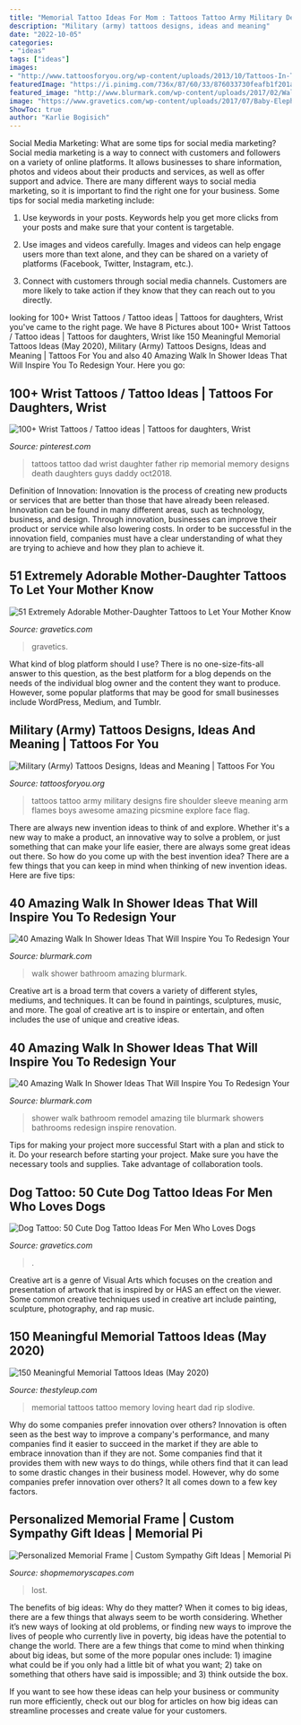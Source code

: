 ```yaml
---
title: "Memorial Tattoo Ideas For Mom : Tattoos Tattoo Army Military Designs Fire Shoulder Sleeve Meaning Arm Flames Boys Awesome Amazing Picsmine Explore Face Flag"
description: "Military (army) tattoos designs, ideas and meaning"
date: "2022-10-05"
categories:
- "ideas"
tags: ["ideas"]
images:
- "http://www.tattoosforyou.org/wp-content/uploads/2013/10/Tattoos-In-The-Military.jpg"
featuredImage: "https://i.pinimg.com/736x/87/60/33/876033730feafb1f201a7e92096bee8e.jpg"
featured_image: "http://www.blurmark.com/wp-content/uploads/2017/02/Walk-in-Shower-Design-20.jpg"
image: "https://www.gravetics.com/wp-content/uploads/2017/07/Baby-Elephant-On-Wrist-Mother-Daugter-Tattoo.jpg"
ShowToc: true
author: "Karlie Bogisich"
---
```



Social Media Marketing: What are some tips for social media marketing?
Social media marketing is a way to connect with customers and followers on a variety of online platforms. It allows businesses to share information, photos and videos about their products and services, as well as offer support and advice. There are many different ways to social media marketing, so it is important to find the right one for your business. Some tips for social media marketing include:
1. Use keywords in your posts. Keywords help you get more clicks from your posts and make sure that your content is targetable.

2. Use images and videos carefully. Images and videos can help engage users more than text alone, and they can be shared on a variety of platforms (Facebook, Twitter, Instagram, etc.).

3. Connect with customers through social media channels. Customers are more likely to take action if they know that they can reach out to you directly.

	

		
looking for 100+ Wrist Tattoos / Tattoo ideas | Tattoos for daughters, Wrist you've came to the right page. We have 8 Pictures about 100+ Wrist Tattoos / Tattoo ideas | Tattoos for daughters, Wrist like 150 Meaningful Memorial Tattoos Ideas (May 2020), Military (Army) Tattoos Designs, Ideas and Meaning | Tattoos For You and also 40 Amazing Walk In Shower Ideas That Will Inspire You To Redesign Your. Here you go:
		
    
## 100+ Wrist Tattoos / Tattoo Ideas | Tattoos For Daughters, Wrist

<img loading=lazy src="https://i.pinimg.com/736x/87/60/33/876033730feafb1f201a7e92096bee8e.jpg" onerror="this.onerror=null;this.src='https://tse3.mm.bing.net/th?id=OIP.pJhJrKzzjd1P4WEZAwVVoQHaHa&amp;pid=15.1';" alt="100+ Wrist Tattoos / Tattoo ideas | Tattoos for daughters, Wrist">

_Source: pinterest.com_

>tattoos tattoo dad wrist daughter father rip memorial memory designs death daughters guys daddy oct2018. 

	

Definition of Innovation:
Innovation is the process of creating new products or services that are better than those that have already been released. Innovation can be found in many different areas, such as technology, business, and design. Through innovation, businesses can improve their product or service while also lowering costs. In order to be successful in the innovation field, companies must have a clear understanding of what they are trying to achieve and how they plan to achieve it.

    
## 51 Extremely Adorable Mother-Daughter Tattoos To Let Your Mother Know

<img loading=lazy src="https://www.gravetics.com/wp-content/uploads/2017/07/Baby-Elephant-On-Wrist-Mother-Daugter-Tattoo.jpg" onerror="this.onerror=null;this.src='https://tse2.mm.bing.net/th?id=OIP.ssPIsg5pRH7InLZGqFw_JQHaJQ&amp;pid=15.1';" alt="51 Extremely Adorable Mother-Daughter Tattoos to Let Your Mother Know">

_Source: gravetics.com_

>gravetics. 

	

What kind of blog platform should I use?
There is no one-size-fits-all answer to this question, as the best platform for a blog depends on the needs of the individual blog owner and the content they want to produce. However, some popular platforms that may be good for small businesses include WordPress, Medium, and Tumblr.

    
## Military (Army) Tattoos Designs, Ideas And Meaning | Tattoos For You

<img loading=lazy src="http://www.tattoosforyou.org/wp-content/uploads/2013/10/Tattoos-In-The-Military.jpg" onerror="this.onerror=null;this.src='https://tse4.mm.bing.net/th?id=OIP.tT23UpKHPSKcIx4RY1MjCwHaLL&amp;pid=15.1';" alt="Military (Army) Tattoos Designs, Ideas and Meaning | Tattoos For You">

_Source: tattoosforyou.org_

>tattoos tattoo army military designs fire shoulder sleeve meaning arm flames boys awesome amazing picsmine explore face flag. 

	

There are always new invention ideas to think of and explore. Whether it's a new way to make a product, an innovative way to solve a problem, or just something that can make your life easier, there are always some great ideas out there. So how do you come up with the best invention idea? There are a few things that you can keep in mind when thinking of new invention ideas. Here are five tips: 

    
## 40 Amazing Walk In Shower Ideas That Will Inspire You To Redesign Your

<img loading=lazy src="http://www.blurmark.com/wp-content/uploads/2017/02/Walk-in-Shower-Design-20.jpg" onerror="this.onerror=null;this.src='https://tse2.mm.bing.net/th?id=OIP.NYObRcyXbnhtVAuNpnhrVAHaJ4&amp;pid=15.1';" alt="40 Amazing Walk In Shower Ideas That Will Inspire You To Redesign Your">

_Source: blurmark.com_

>walk shower bathroom amazing blurmark. 

	

Creative art is a broad term that covers a variety of different styles, mediums, and techniques. It can be found in paintings, sculptures, music, and more. The goal of creative art is to inspire or entertain, and often includes the use of unique and creative ideas.

    
## 40 Amazing Walk In Shower Ideas That Will Inspire You To Redesign Your

<img loading=lazy src="http://www.blurmark.com/wp-content/uploads/2017/02/Walk-in-Shower-Design-22.jpg" onerror="this.onerror=null;this.src='https://tse1.mm.bing.net/th?id=OIP.fQ5x_jDEdXhUqnrzuNWxjgHaJQ&amp;pid=15.1';" alt="40 Amazing Walk In Shower Ideas That Will Inspire You To Redesign Your">

_Source: blurmark.com_

>shower walk bathroom remodel amazing tile blurmark showers bathrooms redesign inspire renovation. 

	

Tips for making your project more successful
Start with a plan and stick to it.
Do your research before starting your project.
Make sure you have the necessary tools and supplies.
Take advantage of collaboration tools.

    
## Dog Tattoo: 50 Cute Dog Tattoo Ideas For Men Who Loves Dogs

<img loading=lazy src="https://www.gravetics.com/wp-content/uploads/2017/06/Dangerous-Dog-On-Thigh.jpg" onerror="this.onerror=null;this.src='https://tse2.mm.bing.net/th?id=OIP.ptqwRz9_R2HKHRW9dHvopgHaHa&amp;pid=15.1';" alt="Dog Tattoo: 50 Cute Dog Tattoo Ideas For Men Who Loves Dogs">

_Source: gravetics.com_

>. 

	

Creative art is a genre of Visual Arts which focuses on the creation and presentation of artwork that is inspired by or HAS an effect on the viewer. Some common creative techniques used in creative art include painting, sculpture, photography, and rap music.

    
## 150 Meaningful Memorial Tattoos Ideas (May 2020)

<img loading=lazy src="https://thestyleup.com/wp-content/uploads/2015/08/memorial-heart.jpg" onerror="this.onerror=null;this.src='https://tse3.mm.bing.net/th?id=OIP.iViA3HMEIOa4eHMhd4NILQHaFj&amp;pid=15.1';" alt="150 Meaningful Memorial Tattoos Ideas (May 2020)">

_Source: thestyleup.com_

>memorial tattoos tattoo memory loving heart dad rip slodive. 

	

Why do some companies prefer innovation over others?
Innovation is often seen as the best way to improve a company's performance, and many companies find it easier to succeed in the market if they are able to embrace innovation than if they are not. Some companies find that it provides them with new ways to do things, while others find that it can lead to some drastic changes in their business model. However, why do some companies prefer innovation over others? It all comes down to a few key factors.

    
## Personalized Memorial Frame | Custom Sympathy Gift Ideas | Memorial Pi

<img loading=lazy src="https://cdn.shopify.com/s/files/1/0074/2110/0096/products/il_fullxfull.1400565349_zcxy_1024x1024@2x.jpg?v=1613031968" onerror="this.onerror=null;this.src='https://tse3.mm.bing.net/th?id=OIP.YJumxupytz13hVmUojH6kQHaH0&amp;pid=15.1';" alt="Personalized Memorial Frame | Custom Sympathy Gift Ideas | Memorial Pi">

_Source: shopmemoryscapes.com_

>lost. 

	

The benefits of big ideas: Why do they matter?
When it comes to big ideas, there are a few things that always seem to be worth considering. Whether it’s new ways of looking at old problems, or finding new ways to improve the lives of people who currently live in poverty, big ideas have the potential to change the world.
There are a few things that come to mind when thinking about big ideas, but some of the more popular ones include: 1) imagine what could be if you only had a little bit of what you want; 2) take on something that others have said is impossible; and 3) think outside the box.

If you want to see how these ideas can help your business or community run more efficiently, check out our blog for articles on how big ideas can streamline processes and create value for your customers.

